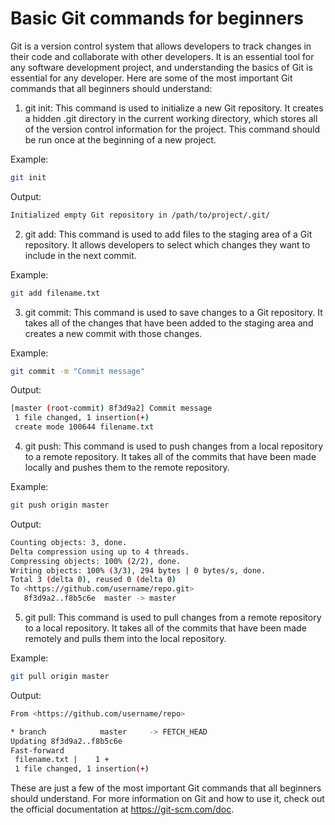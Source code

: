 # Basic Git commands for beginners

Git is a version control system that allows developers to track changes in their code and collaborate with other developers. It is an essential tool for any software development project, and understanding the basics of Git is essential for any developer. Here are some of the most important Git commands that all beginners should understand:

1. git init: This command is used to initialize a new Git repository. It creates a hidden .git directory in the current working directory, which stores all of the version control information for the project. This command should be run once at the beginning of a new project.

Example:

```bash
git init
```

Output:

```bash
Initialized empty Git repository in /path/to/project/.git/
```

2. git add: This command is used to add files to the staging area of a Git repository. It allows developers to select which changes they want to include in the next commit.

Example:

```bash
git add filename.txt
```

3. git commit: This command is used to save changes to a Git repository. It takes all of the changes that have been added to the staging area and creates a new commit with those changes.

Example:

```bash
git commit -m "Commit message"
```

Output:

``` bash
[master (root-commit) 8f3d9a2] Commit message
 1 file changed, 1 insertion(+)
 create mode 100644 filename.txt
```

4. git push: This command is used to push changes from a local repository to a remote repository. It takes all of the commits that have been made locally and pushes them to the remote repository.

Example:

```bash
git push origin master
```

Output:

```bash
Counting objects: 3, done.
Delta compression using up to 4 threads.
Compressing objects: 100% (2/2), done.
Writing objects: 100% (3/3), 294 bytes | 0 bytes/s, done.
Total 3 (delta 0), reused 0 (delta 0)
To <https://github.com/username/repo.git>
   8f3d9a2..f8b5c6e  master -> master
```

5. git pull: This command is used to pull changes from a remote repository to a local repository. It takes all of the commits that have been made remotely and pulls them into the local repository.

Example:

```bash
git pull origin master
```

Output:

```bash
From <https://github.com/username/repo>

* branch            master     -> FETCH_HEAD
Updating 8f3d9a2..f8b5c6e
Fast-forward
 filename.txt |    1 +
 1 file changed, 1 insertion(+)
```

These are just a few of the most important Git commands that all beginners should understand. For more information on Git and how to use it, check out the official documentation at <https://git-scm.com/doc>.
